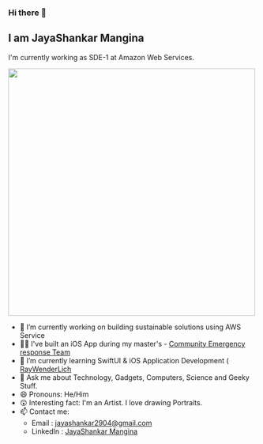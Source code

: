 ### Hi there 👋
## I am JayaShankar Mangina
I'm currently working as SDE-1 at Amazon Web Services. 

<img src="https://github.com/jyshnkr/jyshnkr/blob/main/Linkedin.jpg" width="500" height="500">

- 🔭 I’m currently working on building sustainable solutions using AWS Service
- 🧑‍💻 I've built an iOS App during my master's - [Community Emergency response Team](https://github.com/VarshithReddyBairy/CERT)
- 🌱 I’m currently learning SwiftUI & iOS Application Development ( [RayWenderLich](https://www.raywenderlich.com)
- 💬 Ask me about Technology, Gadgets, Computers, Science and Geeky Stuff.
- 😄 Pronouns: He/Him
- 😲 Interesting fact: I'm an Artist. I love drawing Portraits.
- 📫 Contact me: 
  - Email : jayashankar2904@gmail.com
  - LinkedIn : [JayaShankar Mangina](https://linkedin.com/in/jayashankarmangina)

